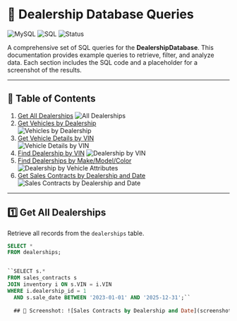 # 🚗 Dealership Database Queries

![MySQL](https://img.shields.io/badge/DB-MySQL-blue?logo=mysql) ![SQL](https://img.shields.io/badge/Language-SQL-lightgrey) ![Status](https://img.shields.io/badge/Status-Active-brightgreen)

A comprehensive set of SQL queries for the **DealershipDatabase**. This documentation provides example queries to retrieve, filter, and analyze data. Each section includes the SQL code and a placeholder for a screenshot of the results.

---

## 📖 Table of Contents
1. [Get All Dealerships](#1-get-all-dealerships)
![All Dealerships](screenshots/1_all_dealerships.png)
2. [Get Vehicles by Dealership](#2-get-vehicles-by-dealership)  
![Vehicles by Dealership](screenshots/2_vehicles_by_dealership_1.png)
3. [Get Vehicle Details by VIN](#3-get-vehicle-details-by-vin)  
![Vehicle Details by VIN](screenshots/3_vehicle_by_vin.png)
4. [Find Dealership by VIN](#4-find-dealership-by-vin) 
![Dealership by VIN](screenshots/4_dealership_by_vin.png)
5. [Find Dealerships by Make/Model/Color](#5-find-dealerships-by-makemodelcolor)  
![Dealership by Vehicle Attributes](screenshots/5_dealership_by_make_model_color.png)
6. [Get Sales Contracts by Dealership and Date](#6-get-sales-contracts-by-dealership-and-date)
![Sales Contracts by Dealership and Date](screenshots/6_sales_contracts_by_dealership_date.png)

---

## 1️⃣ Get All Dealerships

Retrieve all records from the `dealerships` table.

```sql
SELECT *
FROM dealerships;


``SELECT s.*
FROM sales_contracts s
JOIN inventory i ON s.VIN = i.VIN
WHERE i.dealership_id = 1
  AND s.sale_date BETWEEN '2023-01-01' AND '2025-12-31';``
  
  ## 📸 Screenshot: ![Sales Contracts by Dealership and Date](screenshots/6_sales_contracts_by_dealership_date.png)





